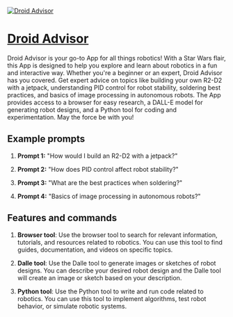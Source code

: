 [![Droid Advisor](https://files.oaiusercontent.com/file-uw2kGbAb1he619KsARVThztk?se=2123-10-19T03%3A15%3A06Z&sp=r&sv=2021-08-06&sr=b&rscc=max-age%3D31536000%2C%20immutable&rscd=attachment%3B%20filename%3Dmayank.kishore_need_to_create_a_square_logo_for_a_website_I_am__9d0fe579-8afe-40d9-9f21-26f7595b7b88.png&sig=E/JH3l3Xh0kcA8s7ZVixzLqbJNKpjrnllg%2Bema2x/pI%3D)](https://chat.openai.com/g/g-ABWGue8mD-droid-advisor)

# [Droid Advisor](https://chat.openai.com/g/g-ABWGue8mD-droid-advisor)

Droid Advisor is your go-to App for all things robotics! With a Star Wars flair, this App is designed to help you explore and learn about robotics in a fun and interactive way. Whether you're a beginner or an expert, Droid Advisor has you covered. Get expert advice on topics like building your own R2-D2 with a jetpack, understanding PID control for robot stability, soldering best practices, and basics of image processing in autonomous robots. The App provides access to a browser for easy research, a DALL-E model for generating robot designs, and a Python tool for coding and experimentation. May the force be with you!

## Example prompts

1. **Prompt 1:** "How would I build an R2-D2 with a jetpack?"

2. **Prompt 2:** "How does PID control affect robot stability?"

3. **Prompt 3:** "What are the best practices when soldering?"

4. **Prompt 4:** "Basics of image processing in autonomous robots?"

## Features and commands

1. **Browser tool**: Use the browser tool to search for relevant information, tutorials, and resources related to robotics. You can use this tool to find guides, documentation, and videos on specific topics.

2. **Dalle tool**: Use the Dalle tool to generate images or sketches of robot designs. You can describe your desired robot design and the Dalle tool will create an image or sketch based on your description.

3. **Python tool**: Use the Python tool to write and run code related to robotics. You can use this tool to implement algorithms, test robot behavior, or simulate robotic systems.